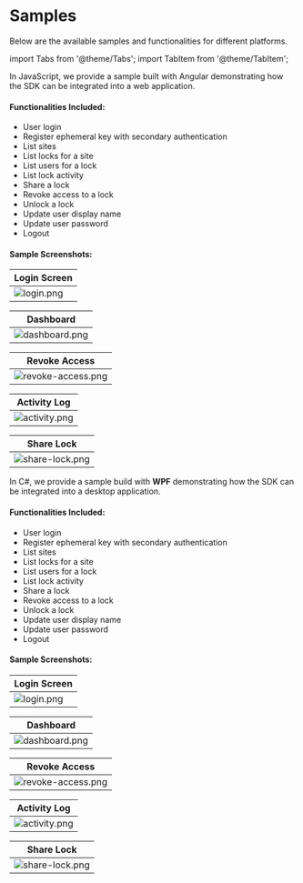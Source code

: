# Samples

Below are the available samples and functionalities for different platforms.

import Tabs from '@theme/Tabs';
import TabItem from '@theme/TabItem';

<Tabs>
<TabItem value="jvm" label="JVM">

</TabItem>
<TabItem value="android" label="Android">

</TabItem>
<TabItem value="swift" label="Swift">

</TabItem>
<TabItem value="js" label="JavaScript">

In JavaScript, we provide a sample built with Angular demonstrating how the SDK can be integrated into a web application.

#### Functionalities Included:
* User login
* Register ephemeral key with secondary authentication
* List sites
* List locks for a site
* List users for a lock
* List lock activity
* Share a lock
* Revoke access to a lock
* Unlock a lock
* Update user display name
* Update user password
* Logout

#### Sample Screenshots:
| Login Screen                                     |
|--------------------------------------------------|
| ![login.png](./assets/samples/angular/login.png) |

| Dashboard                                                |
|----------------------------------------------------------|
| ![dashboard.png](./assets/samples/angular/dashboard.png) |

| Revoke Access                                                    |
|------------------------------------------------------------------|
| ![revoke-access.png](./assets/samples/angular/revoke-access.png) |

| Activity Log                                           |
|--------------------------------------------------------|
| ![activity.png](./assets/samples/angular/activity.png) |

| Share Lock                                                 |
|------------------------------------------------------------|
| ![share-lock.png](./assets/samples/angular/share-lock.png) |

</TabItem>
<TabItem value="csharp" label="C#">

In C#, we provide a sample build with **WPF** demonstrating how the SDK can be integrated into a desktop application.

#### Functionalities Included:
* User login
* Register ephemeral key with secondary authentication
* List sites
* List locks for a site
* List users for a lock
* List lock activity
* Share a lock
* Revoke access to a lock
* Unlock a lock
* Update user display name
* Update user password
* Logout

#### Sample Screenshots:
| Login Screen                                 |
|----------------------------------------------|
| ![login.png](./assets/samples/wpf/login.png) |

| Dashboard                                            |
|------------------------------------------------------|
| ![dashboard.png](./assets/samples/wpf/dashboard.png) |

| Revoke Access                                                |
|--------------------------------------------------------------|
| ![revoke-access.png](./assets/samples/wpf/revoke-access.png) |

| Activity Log                                       |
|----------------------------------------------------|
| ![activity.png](./assets/samples/wpf/activity.png) |

| Share Lock                                             |
|--------------------------------------------------------|
| ![share-lock.png](./assets/samples/wpf/share-lock.png) |

</TabItem>
<TabItem value="python" label="Python">

</TabItem>
</Tabs>
